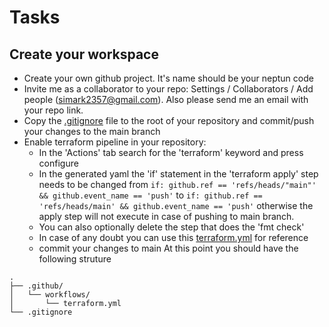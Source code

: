 # Tasks
## Create your workspace
- Create your own github project. It's name should be your neptun code
- Invite me as a collaborator to your repo: Settings / Collaborators / Add people (simark2357@gmail.com). Also please send me an email with your repo link.
- Copy the [.gitignore](https://github.com/s1mark/mzl7y1/blob/31674b2071135266cc112cff2f66fa4915e8d871/.gitignore) file to the root of your repository and commit/push your changes to the main branch
- Enable terraform pipeline in your repository:
  - In the 'Actions' tab search for the 'terraform' keyword and press configure
  - In the generated yaml the 'if' statement in the 'terraform apply' step needs to be changed from `if: github.ref == 'refs/heads/"main"' && github.event_name == 'push'` to `if: github.ref == 'refs/heads/main' && github.event_name == 'push'` otherwise the apply step will not execute in case of pushing to main branch.
  - You can also optionally delete the step that does the 'fmt check'
  - In case of any doubt you can use this [terraform.yml](https://github.com/s1mark/mzl7y1/blob/31674b2071135266cc112cff2f66fa4915e8d871/.github/workflows/terraform.yml) for reference
  - commit your changes to main
At this point you should have the following struture
```
.
├── .github/
│   └── workflows/
│       └── terraform.yml
└── .gitignore
```
